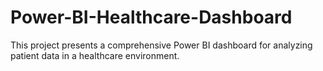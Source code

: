 # Power-BI-Healthcare-Dashboard
This project presents a comprehensive Power BI dashboard for analyzing patient data in a healthcare environment.
